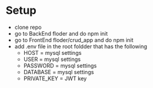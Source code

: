 # Setup
- clone repo
- go to BackEnd floder and do npm init
- go to FrontEnd floder/crud_app and do npm init
- add .env file in the root foldder that has the following
    - HOST = mysql settings
    - USER = mysql settings
    - PASSWORD = mysql settings
    - DATABASE = mysql settings
    - PRIVATE_KEY = JWT key
